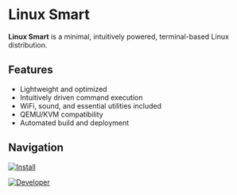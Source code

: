 # Linux Smart

**Linux Smart** is a minimal, intuitively powered, terminal-based Linux distribution.

## Features
- Lightweight and optimized
- Intuitively driven command execution
- WiFi, sound, and essential utilities included
- QEMU/KVM compatibility
- Automated build and deployment

## Navigation
[![Install](https://img.icons8.com/?size=100&id=fG5Tnj4ARIoI&format=png&color=000000)](https://github.com/linux-smart/linux-smart/blob/main/docs/INSTALL.md)

[![Developer](https://github.com/user-attachments/assets/444def90-0957-438e-9226-7588471cd5f6)](https://github.com/linux-smart/linux-smart/blob/main/docs/INSTALL.md)


